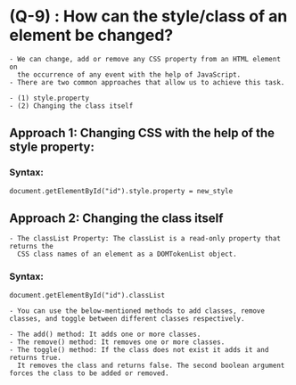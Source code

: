 # (Q-9) : How can the style/class of an element be changed?
    - We can change, add or remove any CSS property from an HTML element on 
      the occurrence of any event with the help of JavaScript.
    - There are two common approaches that allow us to achieve this task.

    - (1) style.property
    - (2) Changing the class itself

## Approach 1: Changing CSS with the help of the style property:

### Syntax:
    document.getElementById("id").style.property = new_style


## Approach 2: Changing the class itself

    - The classList Property: The classList is a read-only property that returns the 
      CSS class names of an element as a DOMTokenList object. 

### Syntax:
    document.getElementById("id").classList

    - You can use the below-mentioned methods to add classes, remove classes, and toggle between different classes respectively.

    - The add() method: It adds one or more classes.
    - The remove() method: It removes one or more classes.
    - The toggle() method: If the class does not exist it adds it and returns true. 
      It removes the class and returns false. The second boolean argument forces the class to be added or removed.